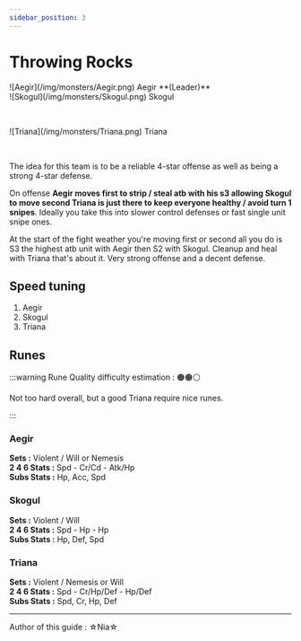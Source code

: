 ```yaml
---
sidebar_position: 3
---
```


# Throwing Rocks

<div style={{display: 'flex', alignItems: 'center', marginBottom: '20px', gap: '20px'}}>
    <div style={{maxWidth: "72px"}}>
        ![Aegir](/img/monsters/Aegir.png)  
        Aegir  
        **(Leader)**  
    </div>
    <div style={{maxWidth: "68px"}}>
        ![Skogul](/img/monsters/Skogul.png)  
        Skogul  
        <p>&nbsp;</p>  
    </div>
    <div style={{maxWidth: "68px"}}>
        ![Triana](/img/monsters/Triana.png)  
        Triana  
        <p>&nbsp;</p>  
    </div>
</div>

The idea for this team is to be a reliable 4-star offense as well as being a strong 4-star defense.  

On offense **Aegir moves first to strip / steal atb with his s3 allowing Skogul to move second Triana is just there to keep everyone 
healthy / avoid turn 1 snipes**. Ideally you take
this into slower control defenses or fast single unit snipe ones.

At the start of the fight weather you're moving first or second all you do is S3 the highest atb unit with Aegir then S2 with Skogul.
Cleanup and heal with Triana that's about it. Very strong offense and a decent defense.

## Speed tuning

1. Aegir
2. Skogul
3. Triana

## Runes

:::warning Rune Quality difficulty estimation : 🟠🟠⚪

Not too hard overall, but a good Triana require nice runes.

:::


### Aegir

**Sets :** Violent / Will or Nemesis  
**2 4 6 Stats :** Spd - Cr/Cd - Atk/Hp   
**Subs Stats :** Hp, Acc, Spd  

### Skogul

**Sets :** Violent / Will    
**2 4 6 Stats :** Spd - Hp - Hp  
**Subs Stats :** Hp, Def, Spd

### Triana

**Sets :** Violent / Nemesis or Will     
**2 4 6 Stats :** Spd - Cr/Hp/Def - Hp/Def  
**Subs Stats :** Spd, Cr, Hp, Def

---

<p style={{color: 'grey'}}>Author of this guide : ☆Nia☆</p>
